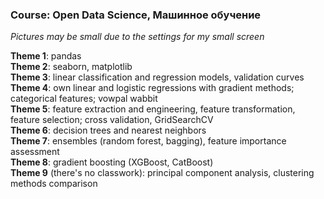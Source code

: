 ### Course: Open Data Science, Машинное обучение

*Pictures may be small due to the settings for my small screen*


**Theme 1**: pandas
<br>**Theme 2**: seaborn, matplotlib
<br>**Theme 3**: linear classification and regression models, validation curves
<br>**Theme 4**: own linear and logistic regressions with gradient methods; categorical features; vowpal wabbit
<br>**Theme 5**: feature extraction and engineering, feature transformation, feature selection; cross validation, GridSearchCV
<br>**Theme 6**: decision trees and nearest neighbors
<br>**Theme 7**: ensembles (random forest, bagging), feature importance assessment
<br>**Theme 8**: gradient boosting (XGBoost, CatBoost)
<br>**Theme 9** (there's no classwork): principal component analysis, clustering methods comparison
